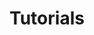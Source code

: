 ---
layout: collection
title: "Tutorials"
permalink: /tutorial/
author profile: true
collection: tutorials
sort_by: date
sort_order: reverse
---
